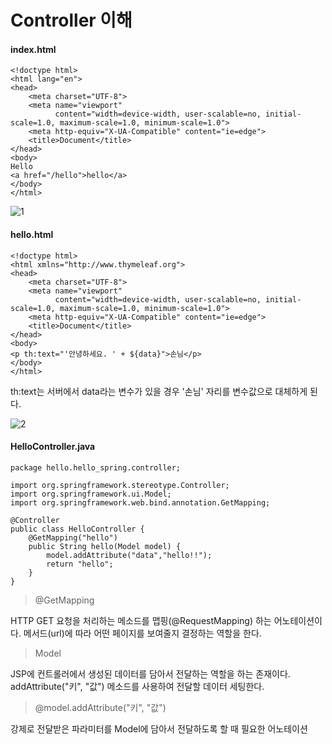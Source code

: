 # Controller 이해

#### index.html

```
<!doctype html>
<html lang="en">
<head>
    <meta charset="UTF-8">
    <meta name="viewport"
          content="width=device-width, user-scalable=no, initial-scale=1.0, maximum-scale=1.0, minimum-scale=1.0">
    <meta http-equiv="X-UA-Compatible" content="ie=edge">
    <title>Document</title>
</head>
<body>
Hello
<a href="/hello">hello</a>
</body>
</html>
```

![1](https://user-images.githubusercontent.com/66400531/134464442-a922cae6-5ff0-4992-b9d6-a1531eadc34e.PNG)

#### hello.html

```
<!doctype html>
<html xmlns="http://www.thymeleaf.org">
<head>
    <meta charset="UTF-8">
    <meta name="viewport"
          content="width=device-width, user-scalable=no, initial-scale=1.0, maximum-scale=1.0, minimum-scale=1.0">
    <meta http-equiv="X-UA-Compatible" content="ie=edge">
    <title>Document</title>
</head>
<body>
<p th:text="'안녕하세요. ' + ${data}">손님</p>
</body>
</html>
```

th:text는 서버에서 data라는 변수가 있을 경우 '손님' 자리를 변수값으로 대체하게 된다.

![2](https://user-images.githubusercontent.com/66400531/134464642-c7e7bffd-0d78-4cdc-ac57-391357a75781.PNG)

#### HelloController.java

```
package hello.hello_spring.controller;

import org.springframework.stereotype.Controller;
import org.springframework.ui.Model;
import org.springframework.web.bind.annotation.GetMapping;

@Controller
public class HelloController {
    @GetMapping("hello")
    public String hello(Model model) {
        model.addAttribute("data","hello!!");
        return "hello";
    }
}
```

> @GetMapping

HTTP GET 요청을 처리하는 메소드를 맵핑(@RequestMapping) 하는 어노테이션이다. 메서드(url)에 따라 어떤 페이지를 보여줄지 결정하는 역할을 한다.

> Model

JSP에 컨트롤러에서 생성된 데이터를 담아서 전달하는 역할을 하는 존재이다.
addAttribute("키", "값") 메소드를 사용하여 전달할 데이터 세팅한다.

> @model.addAttribute("키", "값")

강제로 전달받은 파라미터를 Model에 담아서 전달하도록 할 때 필요한 어노테이션
